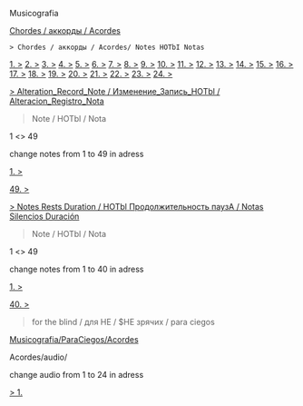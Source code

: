 Musicografia

[Chordes / аккорды / Acordes](https://aibolem.github.io/BrailleTermWeb/Musicografia/Acordes/Acordes.html)


    > Chordes / аккорды / Acordes/ Notes HOTbI Notas
[1. >](https://aibolem.github.io/BrailleTermWeb/Musicografia/Acordes/Notas/1.svg)
[2. >](https://aibolem.github.io/BrailleTermWeb/Musicografia/Acordes/Notas/2.svg)
[3. >](https://aibolem.github.io/BrailleTermWeb/Musicografia/Acordes/Notas/3.svg)
[4. >](https://aibolem.github.io/BrailleTermWeb/Musicografia/Acordes/Notas/4.svg)
[5. >](https://aibolem.github.io/BrailleTermWeb/Musicografia/Acordes/Notas/5.svg)
[6. >](https://aibolem.github.io/BrailleTermWeb/Musicografia/Acordes/Notas/6.svg)
[7. >](https://aibolem.github.io/BrailleTermWeb/Musicografia/Acordes/Notas/7.svg)
[8. >](https://aibolem.github.io/BrailleTermWeb/Musicografia/Acordes/Notas/8.svg)
[9. >](https://aibolem.github.io/BrailleTermWeb/Musicografia/Acordes/Notas/9.svg)
[10. >](https://aibolem.github.io/BrailleTermWeb/Musicografia/Acordes/Notas/10.svg)
[11. >](https://aibolem.github.io/BrailleTermWeb/Musicografia/Acordes/Notas/11.svg)
[12. >](https://aibolem.github.io/BrailleTermWeb/Musicografia/Acordes/Notas/12.svg)
[13. >](https://aibolem.github.io/BrailleTermWeb/Musicografia/Acordes/Notas/13.svg)
[14. >](https://aibolem.github.io/BrailleTermWeb/Musicografia/Acordes/Notas/14.svg)
[15. >](https://aibolem.github.io/BrailleTermWeb/Musicografia/Acordes/Notas/15.svg)
[16. >](https://aibolem.github.io/BrailleTermWeb/Musicografia/Acordes/Notas/16.svg)
[17. >](https://aibolem.github.io/BrailleTermWeb/Musicografia/Acordes/Notas/17.svg)
[18. >](https://aibolem.github.io/BrailleTermWeb/Musicografia/Acordes/Notas/18.svg)
[19. >](https://aibolem.github.io/BrailleTermWeb/Musicografia/Acordes/Notas/19.svg)
[20. >](https://aibolem.github.io/BrailleTermWeb/Musicografia/Acordes/Notas/20.svg)
[21. >](https://aibolem.github.io/BrailleTermWeb/Musicografia/Acordes/Notas/21.svg)
[22. >](https://aibolem.github.io/BrailleTermWeb/Musicografia/Acordes/Notas/22.svg)
[23. >](https://aibolem.github.io/BrailleTermWeb/Musicografia/Acordes/Notas/23.svg)
[24. >](https://aibolem.github.io/BrailleTermWeb/Musicografia/Acordes/Notas/24.svg)


[> Alteration_Record_Note / Изменение_Запись_HOTbl  / Alteracion_Registro_Nota
](https://aibolem.github.io/BrailleTermWeb/Musicografia/Alteracion_Registro_Nota/Alteracion_Registro_Nota.html)


> Note / HOTbl  / Nota

1 <> 49

change notes from 1 to 49 in adress

[1. >](https://aibolem.github.io/BrailleTermWeb/Musicografia/Alteracion_Registro_Nota/Notas/1.svg)


[49. >](https://aibolem.github.io/BrailleTermWeb/Musicografia/Alteracion_Registro_Nota/Notas/49.svg)


[>  Notes Rests Duration  /  HOTbl Продолжительность паузA  /  Notas Silencios Duración](https://aibolem.github.io/BrailleTermWeb/Musicografia/Notas_silencios_duracion/Notas_silencios_duracion.html)


> Note / HOTbl  / Nota

1 <> 49

change notes from 1 to 40 in adress

[1. >](https://aibolem.github.io/BrailleTermWeb/Musicografia/Notas_silencios_duracion/Notas/1.svg)

[40. >](https://aibolem.github.io/BrailleTermWeb/Musicografia/Notas_silencios_duracion/Notas/40.svg)



> for the blind / для HE / $HE зрячих / para ciegos

[Musicografia/ParaCiegos/Acordes](https://aibolem.github.io/BrailleTermWeb/Musicografia/ParaCiegos/Acordes/Acordes.html)

Acordes/audio/

change audio from 1 to 24 in adress

[> 1.](https://aibolem.github.io/BrailleTermWeb/Musicografia/ParaCiegos/Acordes/audio/1.mp3) 






